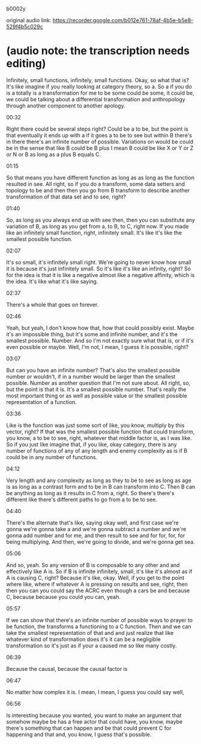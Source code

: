 b0002y

original audio link: https://recorder.google.com/b012e761-78af-4b5e-b5e8-529f4b5c029c

# (audio note: the transcription needs editing)

Infinitely, small functions, infinitely, small functions. Okay, so what that is? It's like imagine if you really looking at category theory, so a. So a if you do is a totally is a transformation for me to be some could be some, it could be, we could be talking about a differential transformation and anthropology through another component to another apology.

00:32

Right there could be several steps right? Could be a to be, but the point is that eventually it ends up with a if it goes a to be to see but within B there's in there there's an infinite number of possible. Variations on would be could be in the sense that like B could be B plus I mean B could be like X or Y or Z or N or B as long as a plus B equals C.

01:15

So that means you have different function as long as as long as the function resulted in see. All right, so if you do a transform, some data setters and topology to be and then then you go from B transform to describe another transformation of that data set and to see, right?

01:40

So, as long as you always end up with see then, then you can substitute any variation of B, as long as you get from a, to B, to C, right now. If you made like an infinitely small function, right, infinitely small. It's like it's like the smallest possible function.

02:07

It's so small, it's infinitely small right. We're going to never know how small it is because it's just infinitely small. So it's like it's like an infinity, right? So for the idea is that it is like a negative almost like a negative affinity, which is the idea. It's like what it's like saying.

02:37

There's a whole that goes on forever.

02:46

Yeah, but yeah, I don't know how that, how that could possibly exist. Maybe it's an impossible thing, but it's some and infinite number, and it's the smallest possible. Number. And so I'm not exactly sure what that is, or if it's even possible or maybe. Well, I'm not, I mean, I guess it is possible, right?

03:07

But can you have an infinite number? That's also the smallest possible number or wouldn't, if in a number would be larger than the smallest possible. Number as another question that I'm not sure about. All right, so, but the point is that it is. It's a smallest possible number. That's really the most important thing or as well as possible value or the smallest possible representation of a function.

03:36

Like is the function was just some sort of like, you know, multiply by this vector, right? If that was the smallest possible function that could transform, you know, a to be to see, right, whatever that middle factor is, as I was like. So if you just like imagine that, if you like, okay category, there is any number of functions of any of any length and enemy complexity as is if B could be in any number of functions.

04:12

Very length and any complexity as long as they to be to see as long as age is as long as a contrast form and to be in B can transform into C. Then B can be anything as long as it results in C from a, right. So there's there's different like there's different paths to go from a to be to see.

04:40

There's the alternate that's like, saying okay well, and first case we're gonna we're gonna take a and we're gonna subtract a number and we're gonna add number and for me, and then result to see and for for, for, for being multiplying. And then, we're going to divide, and we're gonna get sea.

05:06

And so, yeah. So any version of B is composable to any other and and effectively like A is. So if B is infinite infinitely, small, it's like it's almost as if A is causing C, right? Because it's like, okay. Well, if you get to the point where like, where if whatever A is pressing on results and see, right, then then you can you could say the ACRC even though a cars be and because C, because because you could you can, yeah.

05:57

If we can show that there's an infinite number of possible ways to prayer to be function, the transforms a functioning to a C function. Then and we can take the smallest representation of that and and just realize that like whatever kind of transformation does it's it can be a negligible transformation so it's just as if your a caused me so like many costly.

06:39

Because the causal, because the causal factor is

06:47

No matter how complex it is. I mean, I mean, I guess you could say well,

06:56

Is interesting because you wanted, you want to make an argument that somehow maybe be has a free actor that could have, you know, maybe there's something that can happen and be that could prevent C for happening and that and, you know, I guess that's possible.
